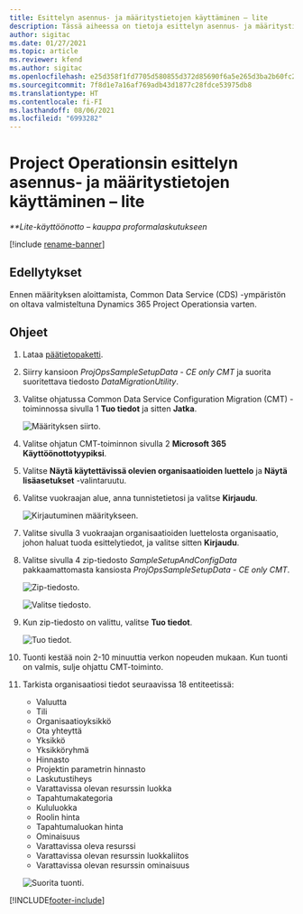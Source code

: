 ```yaml
---
title: Esittelyn asennus- ja määritystietojen käyttäminen – lite
description: Tässä aiheessa on tietoja esittelyn asennus- ja määritystietojen käyttöönotosta Project Operationsissa.
author: sigitac
ms.date: 01/27/2021
ms.topic: article
ms.reviewer: kfend
ms.author: sigitac
ms.openlocfilehash: e25d358f1fd7705d580855d372d85690f6a5e265d3ba2b60fc26742bf3edc86f
ms.sourcegitcommit: 7f8d1e7a16af769adb43d1877c28fdce53975db8
ms.translationtype: HT
ms.contentlocale: fi-FI
ms.lasthandoff: 08/06/2021
ms.locfileid: "6993282"
---
```

# <a name="apply-demo-setup-and-configuration-data-for-project-operations---lite"></a>Project Operationsin esittelyn asennus- ja määritystietojen käyttäminen – lite 

_**Lite-käyttöönotto – kauppa proformalaskutukseen_

[!include [rename-banner](~/includes/cc-data-platform-banner.md)]

## <a name="prerequisites"></a>Edellytykset

Ennen määrityksen aloittamista, Common Data Service (CDS) -ympäristön on oltava valmisteltuna Dynamics 365 Project Operationsia varten.


## <a name="instructions"></a>Ohjeet

1. Lataa [päätietopaketti](https://download.microsoft.com/download/3/4/1/341bf279-a64f-4baa-af31-ce624859b518/ProjOpsSampleSetupData-%20CE%20only.zip). 
2. Siirry kansioon *ProjOpsSampleSetupData - CE only CMT* ja suorita suoritettava tiedosto *DataMigrationUtility*.
3. Valitse ohjatussa Common Data Service Configuration Migration (CMT) -toiminnossa sivulla 1 **Tuo tiedot** ja sitten **Jatka**.

    ![Määrityksen siirto.](./media/1ConfigurationMigration.png)

4. Valitse ohjatun CMT-toiminnon sivulla 2 **Microsoft 365** **Käyttöönottotyypiksi**.
5. Valitse **Näytä käytettävissä olevien organisaatioiden luettelo** ja **Näytä lisäasetukset** -valintaruutu.
6. Valitse vuokraajan alue, anna tunnistetietosi ja valitse **Kirjaudu**.

   ![Kirjautuminen määritykseen.](./media/2ConfigurationSignin.png)

7. Valitse sivulla 3 vuokraajan organisaatioiden luettelosta organisaatio, johon haluat tuoda esittelytiedot, ja valitse sitten **Kirjaudu**.
8. Valitse sivulla 4 zip-tiedosto *SampleSetupAndConfigData* pakkaamattomasta kansiosta *ProjOpsSampleSetupData - CE only CMT*.

   ![Zip-tiedosto.](./media/3ZipFile.png)

   ![Valitse tiedosto.](./media/4SelectAFile.png)

9. Kun zip-tiedosto on valittu, valitse **Tuo tiedot**.

   ![Tuo tiedot.](./media/5ImportData.png)

10. Tuonti kestää noin 2-10 minuuttia verkon nopeuden mukaan. Kun tuonti on valmis, sulje ohjattu CMT-toiminto. 
11. Tarkista organisaatiosi tiedot seuraavissa 18 entiteetissä:

    -   Valuutta
    -   Tili
    -   Organisaatioyksikkö
    -   Ota yhteyttä
    -   Yksikkö
    -   Yksikköryhmä
    -   Hinnasto
    -   Projektin parametrin hinnasto 
    -   Laskutustiheys
    -   Varattavissa olevan resurssin luokka
    -   Tapahtumakategoria
    -   Kululuokka
    -   Roolin hinta
    -   Tapahtumaluokan hinta
    -   Ominaisuus
    -   Varattavissa oleva resurssi
    -   Varattavissa olevan resurssin luokkaliitos
    -   Varattavissa olevan resurssin ominaisuus

    ![Suorita tuonti.](./media/6CompleteImport.png)


[!INCLUDE[footer-include](../includes/footer-banner.md)]
